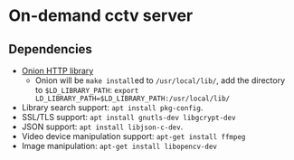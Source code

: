 # On-demand cctv server



## Dependencies
* [Onion HTTP library](https://github.com/davidmoreno/onion)
    * Onion will be `make install`ed to `/usr/local/lib/`, add the directory to `$LD_LIBRARY_PATH`:
 `export LD_LIBRARY_PATH=$LD_LIBRARY_PATH:/usr/local/lib/`
* Library search support: `apt install pkg-config`.
* SSL/TLS support: `apt install gnutls-dev libgcrypt-dev`
* JSON support: `apt install libjson-c-dev`.
* Video device manipulation support: `apt-get install ffmpeg`
* Image manipulation: `apt-get install libopencv-dev`

